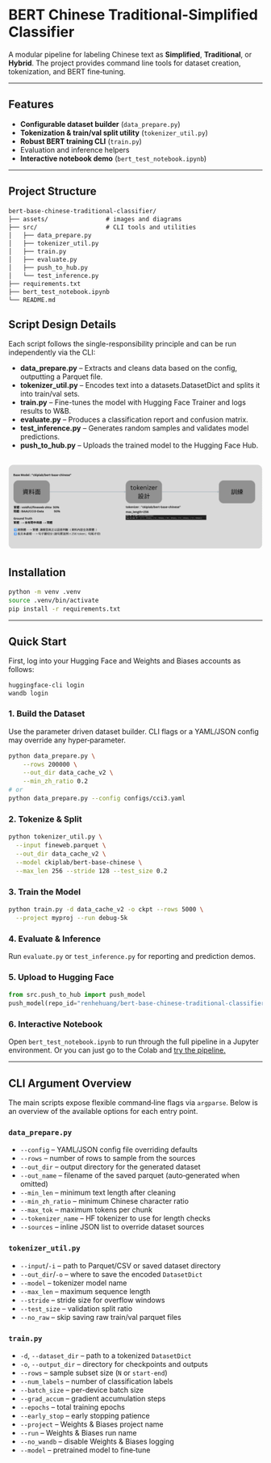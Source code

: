 # BERT Chinese Traditional-Simplified Classifier

A modular pipeline for labeling Chinese text as **Simplified**, **Traditional**, or **Hybrid**. The project provides command line tools for dataset creation, tokenization, and BERT fine‑tuning.

---

## Features

- **Configurable dataset builder** (`data_prepare.py`)
- **Tokenization & train/val split utility** (`tokenizer_util.py`)
- **Robust BERT training CLI** (`train.py`)
- Evaluation and inference helpers
- **Interactive notebook demo** (`bert_test_notebook.ipynb`)

---

## Project Structure

```
bert-base-chinese-traditional-classifier/
├── assets/                # images and diagrams
├── src/                   # CLI tools and utilities
│   ├── data_prepare.py
│   ├── tokenizer_util.py
│   ├── train.py
│   ├── evaluate.py
│   ├── push_to_hub.py
│   └── test_inference.py
├── requirements.txt
├── bert_test_notebook.ipynb
└── README.md
```

## Script Design Details

Each script follows the single-responsibility principle and can be run independently via the CLI:

- **data_prepare.py** – Extracts and cleans data based on the config, outputting a Parquet file.
- **tokenizer_util.py** – Encodes text into a datasets.DatasetDict and splits it into train/val sets.
- **train.py** – Fine-tunes the model with Hugging Face Trainer and logs results to W&B.
- **evaluate.py** – Produces a classification report and confusion matrix.
- **test_inference.py** – Generates random samples and validates model predictions.
- **push_to_hub.py** –  Uploads the trained model to the Hugging Face Hub.

![](assets/plan.jpg)
---

## Installation

```bash
python -m venv .venv
source .venv/bin/activate
pip install -r requirements.txt
```

---

## Quick Start

First, log into your Hugging Face and Weights and Biases accounts as follows:

```shell
huggingface-cli login
wandb login
```

### 1. Build the Dataset

Use the parameter driven dataset builder. CLI flags or a YAML/JSON config may override any hyper‑parameter.

```bash
python data_prepare.py \
    --rows 200000 \
    --out_dir data_cache_v2 \
    --min_zh_ratio 0.2
# or
python data_prepare.py --config configs/cci3.yaml
```

### 2. Tokenize & Split

```bash
python tokenizer_util.py \
  --input fineweb.parquet \
  --out_dir data_cache_v2 \
  --model ckiplab/bert-base-chinese \
  --max_len 256 --stride 128 --test_size 0.2
```

### 3. Train the Model

```bash
python train.py -d data_cache_v2 -o ckpt --rows 5000 \
  --project myproj --run debug-5k
```

### 4. Evaluate & Inference

Run `evaluate.py` or `test_inference.py` for reporting and prediction demos.

### 5. Upload to Hugging Face

```python
from src.push_to_hub import push_model
push_model(repo_id="renhehuang/bert-base-chinese-traditional-classifier-v3", model_dir="./model_ckpt")
```

### 6. Interactive Notebook

Open `bert_test_notebook.ipynb` to run through the full pipeline in a Jupyter environment.
Or you can just go to the Colab and [try the pipeline.](https://colab.research.google.com/drive/1OSF3l-n60sHW0Z0kuwEpD_0zjKXxOk3Q?usp=sharing)

---

## CLI Argument Overview

The main scripts expose flexible command‑line flags via `argparse`. Below is
an overview of the available options for each entry point.

### `data_prepare.py`

- `--config` – YAML/JSON config file overriding defaults
- `--rows` – number of rows to sample from the sources
- `--out_dir` – output directory for the generated dataset
- `--out_name` – filename of the saved parquet (auto‑generated when omitted)
- `--min_len` – minimum text length after cleaning
- `--min_zh_ratio` – minimum Chinese character ratio
- `--max_tok` – maximum tokens per chunk
- `--tokenizer_name` – HF tokenizer to use for length checks
- `--sources` – inline JSON list to override dataset sources

### `tokenizer_util.py`

- `--input`/`-i` – path to Parquet/CSV or saved dataset directory
- `--out_dir`/`-o` – where to save the encoded `DatasetDict`
- `--model` – tokenizer model name
- `--max_len` – maximum sequence length
- `--stride` – stride size for overflow windows
- `--test_size` – validation split ratio
- `--no_raw` – skip saving raw train/val parquet files

### `train.py`

- `-d`, `--dataset_dir` – path to a tokenized `DatasetDict`
- `-o`, `--output_dir` – directory for checkpoints and outputs
- `--rows` – sample subset size (`N` or `start-end`)
- `--num_labels` – number of classification labels
- `--batch_size` – per-device batch size
- `--grad_accum` – gradient accumulation steps
- `--epochs` – total training epochs
- `--early_stop` – early stopping patience
- `--project` – Weights & Biases project name
- `--run` – Weights & Biases run name
- `--no_wandb` – disable Weights & Biases logging
- `--model` – pretrained model to fine‑tune

